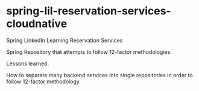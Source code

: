 # spring-lil-reservation-services-cloudnative
Spring LinkedIn Learning Reservation Services

Spring Repository that attempts to follow 12-factor methodologies.

Lessons learned.

How to separate many backend services into single repositories in order to follow 12-factor methodology. 
